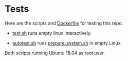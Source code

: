 # Tests

Here are the scripts and [Dockerfile](Dockerfile) for testing this repo.

* [test.sh](test.sh) runs empty linux interactively.

* [autotest.sh](autotest.sh) runs [prepare_system.sh](../scripts/prepare_system.sh) in empty Linux.

Both scripts running Ubuntu 18.04 as root user.
